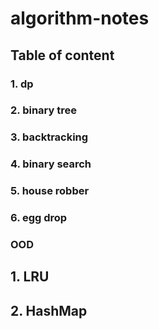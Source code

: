# algorithm-notes

## Table of content
### 1. dp
### 2. binary tree
### 3. backtracking
### 4. binary search
### 5. house robber
### 6. egg drop

### OOD
## 1. LRU
## 2. HashMap

